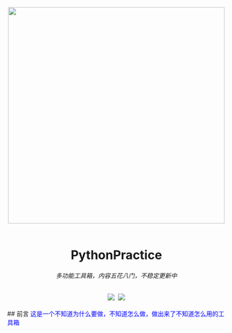<div align=center><img src="https://ftp.bmp.ovh/imgs/2020/08/46341119c90d5ae8.png" width="500px" heigth = "200px"></div><br> 
<h1 align="center">PythonPractice</h1>
<h6 align="center">多功能工具箱，内容五花八门，不稳定更新中</h6>
<div align=center><img src="https://img.shields.io/badge/Language-Python-yellow.svg">&nbsp;&nbsp;<img src="https://img.shields.io/badge/Author-Am0xil-blue.svg"></div>
<br/>
## 前言
<font color="blue" face="微软雅黑">这是一个不知道为什么要做，不知道怎么做，做出来了不知道怎么用的工具箱</font>



